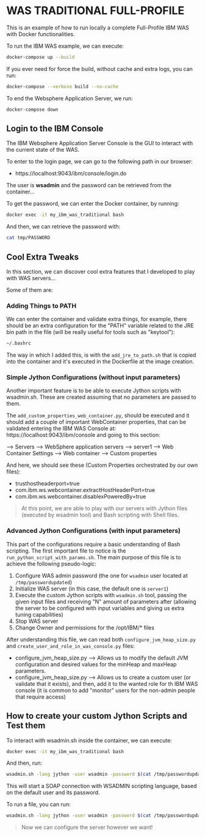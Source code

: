 # WAS TRADITIONAL FULL-PROFILE

This is an example of how to run locally a complete Full-Profile IBM WAS with
Docker functionalities.<br>

To run the IBM WAS example, we can execute:

```bash
docker-compose up --build
```

If you ever need for force the build, without cache and extra logs, you can run:

```bash
docker-compose --verbose build --no-cache
```

To end the Websphere Application Server, we run:

```bash
docker-compose down
```

## Login to the IBM Console

The IBM Websphere Application Server Console is the GUI to interact with the
current state of the WAS.<br>

To enter to the login page, we can go to the following path in our browser:

- https://localhost:9043/ibm/console/login.do

The user is **wsadmin** and the password can be retrieved from the container...<br>

To get the password, we can enter the Docker container, by running:

```bash
docker exec -it my_ibm_was_traditional bash
```

And then, we can retrieve the password with:

```bash
cat tmp/PASSWORD
```

## Cool Extra Tweaks

In this section, we can discover cool extra features that I developed to play with WAS servers...

Some of them are:

### Adding Things to PATH

We can enter the container and validate extra things, for example, there should be an extra configuration for the "PATH" variable related to the JRE bin path in the file (will be really useful for tools such as "keytool"):

```bash
~/.bashrc
```

The way in which I added this, is with the `add_jre_to_path.sh` that is copied into the container and it's executed in the Dockerfile at the image creation.

### Simple Jython Configurations (without input parameters)

Another important feature is to be able to execute Jython scripts with wsadmin.sh. These are created assuming that no parameters are passed to them.

The `add_custom_properties_web_container.py`, should be executed and it should add a couple of important WebContainer properties, that can be validated entering the IBM WAS Console at: https://localhost:9043/ibm/console  and going to this section:

--> Servers --> WebSphere application servers --> server1 --> Web Container Settings --> Web container --> Custom properties

And here, we should see these (Custom Properties orchestrated by our own files):

- trusthostheaderport=true
- com.ibm.ws.webcontainer.extractHostHeaderPort=true
- com.ibm.ws.webcontainer.disablexPoweredBy=true

> At this point, we are able to play with our servers with Jython files (executed by wsadmin tool) and Bash scripting with Shell files.

### Advanced Jython Configurations (with input parameters)

This part of the configurations require a basic understanding of Bash scripting. The first important file to notice is the `run_python_script_with_params.sh`. The main purpose of this file is to achieve the following pseudo-logic:

1. Configure WAS admin password (the one for `wsadmin` user located at `/tmp/passwordupdated`)
2. Initialize WAS server (in this case, the default one is `server1`)
3. Execute the custom Jython scripts with `wsadmin.sh` tool, passing the given input files and receiving "N" amount of parameters after (allowing the server to be configured with input variables and giving us extra tuning capabilities)
4. Stop WAS server
5. Change Owner and permissions for the /opt/IBM/* files

After understanding this file, we can read both `configure_jvm_heap_size.py` and `create_user_and_role_in_was_console.py` files:

- configure_jvm_heap_size.py --> Allows us to modify the default JVM configuration and desired values for the minHeap and maxHeap parameters.
- configure_jvm_heap_size.py --> Allows us to create a custom user (or validate that it exists), and then, add it to the wanted role for th IBM WAS console (it is common to add "monitor" users for the non-admin people that require access)

## How to create your custom Jython Scripts and Test them

To interact with wsadmin.sh inside the container, we can execute:

```bash
docker exec -it my_ibm_was_traditional bash
```

And then, run:

```bash
wsadmin.sh -lang jython -user wsadmin -password $(cat /tmp/passwordupdated)
```

This will start a SOAP connection with WSADMIN scripting language, based on the default user and its password.

To run a file, you can run:

```bash
wsadmin.sh -lang jython -user wsadmin -password $(cat /tmp/passwordupdated) -f /tmp/path_to_file
```

> Now we can configure the server however we want!
